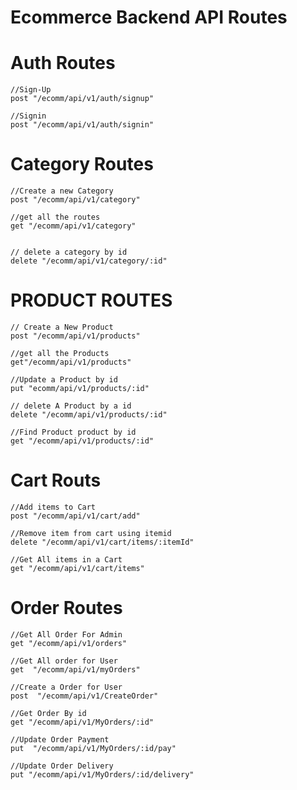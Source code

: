 # Ecommerce Backend API Routes

# Auth Routes

    //Sign-Up
    post "/ecomm/api/v1/auth/signup"

    //Signin
    post "/ecomm/api/v1/auth/signin"

# Category Routes

    //Create a new Category
    post "/ecomm/api/v1/category"

    //get all the routes
    get "/ecomm/api/v1/category"


    // delete a category by id
    delete "/ecomm/api/v1/category/:id"

# PRODUCT ROUTES

    // Create a New Product
    post "/ecomm/api/v1/products"

    //get all the Products
    get"/ecomm/api/v1/products"

    //Update a Product by id
    put "ecomm/api/v1/products/:id"

    // delete A Product by a id
    delete "/ecomm/api/v1/products/:id"

    //Find Product product by id
    get "/ecomm/api/v1/products/:id"

# Cart Routs

    //Add items to Cart
    post "/ecomm/api/v1/cart/add"

    //Remove item from cart using itemid
    delete "/ecomm/api/v1/cart/items/:itemId"

    //Get All items in a Cart
    get "/ecomm/api/v1/cart/items"


# Order Routes

    //Get All Order For Admin
    get "/ecomm/api/v1/orders"

    //Get All order for User
    get  "/ecomm/api/v1/myOrders"

    //Create a Order for User
    post  "/ecomm/api/v1/CreateOrder"

    //Get Order By id
    get "/ecomm/api/v1/MyOrders/:id"

    //Update Order Payment
    put  "/ecomm/api/v1/MyOrders/:id/pay"

    //Update Order Delivery
    put "/ecomm/api/v1/MyOrders/:id/delivery"



